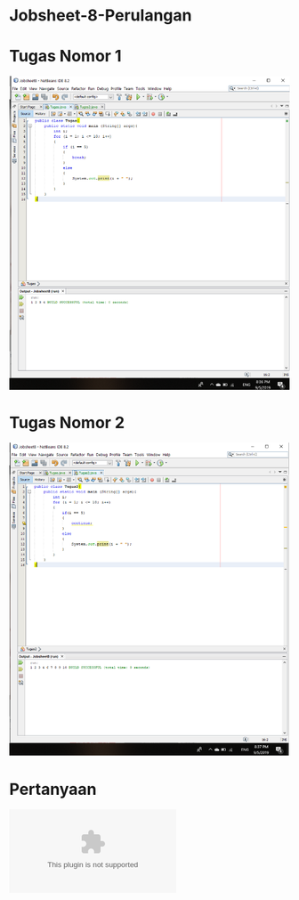 # Jobsheet-8-Perulangan

# Tugas Nomor 1
![Alt Text](https://github.com/AndraQeysa/Jobsheet-8-Perulangan/blob/master/Tugas%20nomor%201.png)

# Tugas Nomor 2
![Alt Text](https://github.com/AndraQeysa/Jobsheet-8-Perulangan/blob/master/Tugas%20nomor%202.png)

# Pertanyaan 
![Alt Text](https://github.com/AndraQeysa/Jobsheet-8-Perulangan/blob/master/Tugas.docx)
